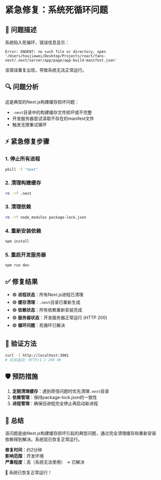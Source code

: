 # 紧急修复：系统死循环问题

## 🚨 问题描述

系统陷入死循环，错误信息显示：
```
Error: ENOENT: no such file or directory, open '/Users/houjiawei/Desktop/Projects/react/fans-next/.next/server/app/page/app-build-manifest.json'
```

该错误重复出现，导致系统无法正常运行。

## 🔍 问题分析

这是典型的Next.js构建缓存损坏问题：
- `.next`目录中的构建缓存文件损坏或不完整
- 开发服务器尝试读取不存在的manifest文件
- 触发无限重试循环

## ⚡ 紧急修复步骤

### 1. 停止所有进程
```bash
pkill -f "next"
```

### 2. 清理构建缓存
```bash
rm -rf .next
```

### 3. 清理依赖
```bash
rm -rf node_modules package-lock.json
```

### 4. 重新安装依赖
```bash
npm install
```

### 5. 重启开发服务器
```bash
npm run dev
```

## ✅ 修复结果

- 🟢 **进程状态**：所有Next.js进程已清理
- 🟢 **缓存清理**：`.next`目录已重新生成
- 🟢 **依赖状态**：所有依赖重新安装完成
- 🟢 **服务器状态**：开发服务器正常运行 (HTTP 200)
- 🟢 **循环问题**：死循环已解决

## 🔧 验证方法

```bash
curl -I http://localhost:3001
# 应该返回: HTTP/1.1 200 OK
```

## 🛡️ 预防措施

1. **定期清理缓存**：遇到奇怪问题时优先清理`.next`目录
2. **依赖管理**：保持package-lock.json的一致性
3. **进程管理**：确保旧进程完全停止再启动新进程

## 📝 总结

该问题是由Next.js构建缓存损坏引起的典型问题，通过完全清理缓存和重新安装依赖得到解决。系统现已恢复正常运行。

**修复时间**：约2分钟  
**影响范围**：开发环境  
**严重程度**：高（系统无法使用） → 已解决

🎉 系统已恢复正常运行！